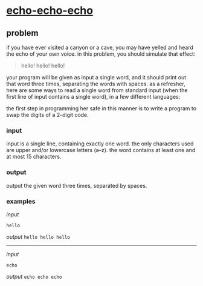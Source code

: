 # [echo-echo-echo](https://open.kattis.com/problems/echoechoecho)

## problem

if you have ever visited a canyon or a cave, you may have yelled and heard the echo of your own voice. in this problem, you should simulate that effect:

> hello! hello! hello!

your program will be given as input a single word, and it should print out that word three times, separating the words with spaces.
as a refresher, here are some ways to read a single word from standard input (when the first line of input contains a single word), in a few different languages:

the first step in programming her safe in this manner is to write a program to swap the digits of a 2-digit code.

### input

input is a single line, containing exactly one word. the only characters used are upper and/or lowercase letters (a–z). the word contains at least one and at most 15 characters.

### output

output the given word three times, separated by spaces.

### examples

_input_
```text
hello
```
_output_
`hello hello hello`

---
_input_
```text
echo
```
_output_
`echo echo echo`